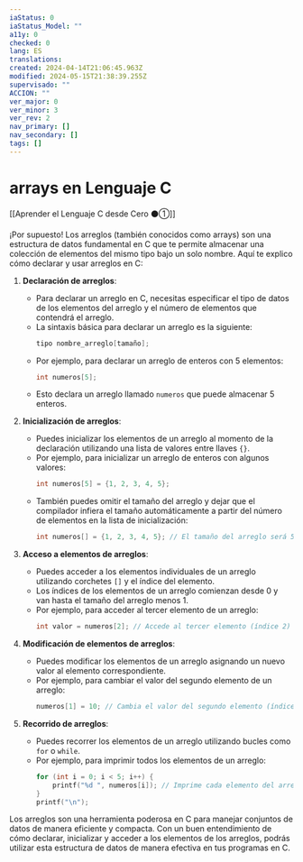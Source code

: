 ```yaml
---
iaStatus: 0
iaStatus_Model: ""
a11y: 0
checked: 0
lang: ES
translations: 
created: 2024-04-14T21:06:45.963Z
modified: 2024-05-15T21:38:39.255Z
supervisado: ""
ACCION: ""
ver_major: 0
ver_minor: 3
ver_rev: 2
nav_primary: []
nav_secondary: []
tags: []
---
```

# arrays en Lenguaje C

[[Aprender el Lenguaje C desde Cero ⚫①]]

¡Por supuesto! Los arreglos (también conocidos como arrays) son una estructura de datos fundamental en C que te permite almacenar una colección de elementos del mismo tipo bajo un solo nombre. Aquí te explico cómo declarar y usar arreglos en C:

1. **Declaración de arreglos**:
   - Para declarar un arreglo en C, necesitas especificar el tipo de datos de los elementos del arreglo y el número de elementos que contendrá el arreglo.
   - La sintaxis básica para declarar un arreglo es la siguiente:
     ```c
     tipo nombre_arreglo[tamaño];
     ```
   - Por ejemplo, para declarar un arreglo de enteros con 5 elementos:
     ```c
     int numeros[5];
     ```
   - Esto declara un arreglo llamado `numeros` que puede almacenar 5 enteros.

2. **Inicialización de arreglos**:
   - Puedes inicializar los elementos de un arreglo al momento de la declaración utilizando una lista de valores entre llaves `{}`.
   - Por ejemplo, para inicializar un arreglo de enteros con algunos valores:
     ```c
     int numeros[5] = {1, 2, 3, 4, 5};
     ```
   - También puedes omitir el tamaño del arreglo y dejar que el compilador infiera el tamaño automáticamente a partir del número de elementos en la lista de inicialización:
     ```c
     int numeros[] = {1, 2, 3, 4, 5}; // El tamaño del arreglo será 5
     ```

3. **Acceso a elementos de arreglos**:
   - Puedes acceder a los elementos individuales de un arreglo utilizando corchetes `[]` y el índice del elemento.
   - Los índices de los elementos de un arreglo comienzan desde 0 y van hasta el tamaño del arreglo menos 1.
   - Por ejemplo, para acceder al tercer elemento de un arreglo:
     ```c
     int valor = numeros[2]; // Accede al tercer elemento (índice 2) del arreglo 'numeros'
     ```

4. **Modificación de elementos de arreglos**:
   - Puedes modificar los elementos de un arreglo asignando un nuevo valor al elemento correspondiente.
   - Por ejemplo, para cambiar el valor del segundo elemento de un arreglo:
     ```c
     numeros[1] = 10; // Cambia el valor del segundo elemento (índice 1) del arreglo 'numeros' a 10
     ```

5. **Recorrido de arreglos**:
   - Puedes recorrer los elementos de un arreglo utilizando bucles como `for` o `while`.
   - Por ejemplo, para imprimir todos los elementos de un arreglo:
     ```c
     for (int i = 0; i < 5; i++) {
         printf("%d ", numeros[i]); // Imprime cada elemento del arreglo 'numeros'
     }
     printf("\n");
     ```

Los arreglos son una herramienta poderosa en C para manejar conjuntos de datos de manera eficiente y compacta. Con un buen entendimiento de cómo declarar, inicializar y acceder a los elementos de los arreglos, podrás utilizar esta estructura de datos de manera efectiva en tus programas en C.